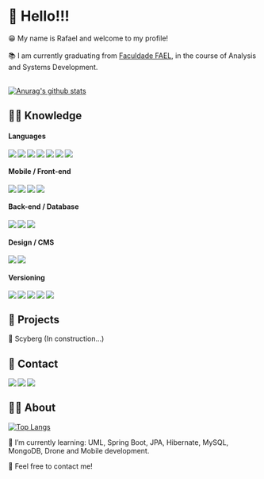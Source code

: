<h1>👋 Hello!!!</h1>
😁 My name is Rafael and welcome to my profile!
<br><br>
📚 I am currently graduating from <a href="https://fael.edu.br/">Faculdade FAEL</a>, in the course of Analysis and Systems Development.
<br><br>

[![Anurag's github stats](https://github-readme-stats.vercel.app/api?username=rafaelalbia&hide=stars,issues,contribs&show_icons=true&theme=nightowl)](https://github.com/anuraghazra/github-readme-stats)

<h2>👨‍💻 Knowledge</h2>

<h4>Languages</h4> <img align="left" src="https://img.shields.io/badge/CSS-239120?&style=for-the-badge&logo=css3&logoColor=white" /> <img align="left" src="https://img.shields.io/badge/HTML5-E34F26?style=for-the-badge&logo=html5&logoColor=white" /> <img align="left" src="https://img.shields.io/badge/JavaScript-F7DF1E?style=for-the-badge&logo=javascript&logoColor=black" /> <img align="left" src="https://img.shields.io/badge/Python-14354C?style=for-the-badge&logo=python&logoColor=white" /> <img align="left" src="https://img.shields.io/badge/Java-ED8B00?style=for-the-badge&logo=java&logoColor=white" /> <img align="left" src="https://img.shields.io/badge/TypeScript-007ACC?style=for-the-badge&logo=typescript&logoColor=white" /> <img src="https://img.shields.io/badge/C%23-239120?style=for-the-badge&logo=c-sharp&logoColor=white" />

<h4>Mobile / Front-end</h4> <img align="left" src="https://img.shields.io/badge/React-20232A?style=for-the-badge&logo=react&logoColor=61DAFB" /> <img align="left" src="https://img.shields.io/badge/next.js-000000?style=for-the-badge&logo=next.js&logoColor=white" /> <img align="left" src="https://img.shields.io/badge/styled--components-DB7093?style=for-the-badge&logo=styled-components&logoColor=white" /> <img src="https://img.shields.io/badge/React_Native-20232A?style=for-the-badge&logo=react&logoColor=61DAFB" />

<h4>Back-end / Database</h4> <img align="left" src="https://img.shields.io/badge/Spring-6DB33F?style=for-the-badge&logo=spring&logoColor=white" /> <img align="left" src="https://img.shields.io/badge/MySQL-00000F?style=for-the-badge&logo=mysql&logoColor=white" /> <img src="https://img.shields.io/badge/MongoDB-4EA94B?style=for-the-badge&logo=mongodb&logoColor=white" />

<h4>Design / CMS</h4> <img align="left" src="https://img.shields.io/badge/figma%20-%23F24E1E.svg?&style=for-the-badge&logo=figma&logoColor=white" /> <img src="https://img.shields.io/badge/Wordpress-21759B?style=for-the-badge&logo=wordpress&logoColor=white" />

<h4>Versioning</h4> <img align="left" src="https://img.shields.io/badge/Git-F05032?style=for-the-badge&logo=git&logoColor=white" /> <img align="left" src="https://img.shields.io/badge/GitHub-100000?style=for-the-badge&logo=github&logoColor=white" /> <img align="left" src="https://img.shields.io/badge/GitLab-330F63?style=for-the-badge&logo=gitlab&logoColor=white" /> <img align="left" src="https://img.shields.io/badge/npm-CB3837?style=for-the-badge&logo=npm&logoColor=white" /> <img src="https://img.shields.io/badge/Yarn-2C8EBB?style=for-the-badge&logo=yarn&logoColor=white" />

<h2>🤖 Projects</h2>
🚧 Scyberg (In construction...)
<br>

<h2>🤙 Contact</h2>
<a href="mailto:rafaelma.albia@gmail.com">
     <img align="left" src="https://img.shields.io/badge/Gmail-D14836?style=for-the-badge&logo=gmail&logoColor=white" />
</a>

<a href="mailto:rafaelalbia@outlook.com">
     <img align="left" src="https://img.shields.io/badge/Microsoft_Outlook-0078D4?style=for-the-badge&logo=microsoft-outlook&logoColor=white" />
</a>

<a href="https://www.linkedin.com/in/rafaelalbia">
     <img align="left" src="https://img.shields.io/badge/LinkedIn-0077B5?style=for-the-badge&logo=linkedin&logoColor=white" />
</a>
<br>

<h2>🕵️‍♂️ About</h2>

[![Top Langs](https://github-readme-stats.vercel.app/api/top-langs/?username=rafaelalbia&layout=compact&theme=nightowl)](https://github.com/anuraghazra/github-readme-stats)

🌱 I’m currently learning: UML, Spring Boot, JPA, Hibernate, MySQL, MongoDB, Drone and Mobile development.

📍 Feel free to contact me!
